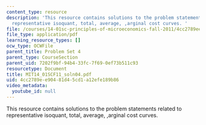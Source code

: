 ```yaml
---
content_type: resource
description: 'This resource contains solutions to the problem statements related to
  representative isoquant, total, average, ,arginal cost curves. '
file: /courses/14-01sc-principles-of-microeconomics-fall-2011/4cc2789ee90481d45cd1a12efe189b86_MIT14_01SCF11_soln04.pdf
file_type: application/pdf
learning_resource_types: []
ocw_type: OCWFile
parent_title: Problem Set 4
parent_type: CourseSection
parent_uid: 7202f9bf-94b4-33fc-7f69-0ef73b511c93
resourcetype: Document
title: MIT14_01SCF11_soln04.pdf
uid: 4cc2789e-e904-81d4-5cd1-a12efe189b86
video_metadata:
  youtube_id: null
---
```

This resource contains solutions to the problem statements related to representative isoquant, total, average, ,arginal cost curves. 